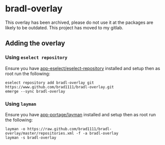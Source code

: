 # bradl-overlay
This overlay has been archived, please do not use it at the packages are likely to be outdated.
This project has moved to my gitlab.

## Adding the overlay
### Using `eselect repository`
Ensure you have [app-eselect/eselect-repository](https://wiki.gentoo.org/wiki/Eselect/Repository) installed and setup then as root run the following: 
```
eselect repository add bradl-overlay git https://www.github.com/brad1111/bradl-overlay.git
emerge --sync bradl-overlay
```
### Using `layman`
Ensure you have [app-portage/layman](https://wiki.gentoo.org/wiki/Layman) installed and setup then as root run the following:
```
layman -o https://raw.github.com/brad1111/bradl-overlay/master/repositories.xml -f -a bradl-overlay
layman -s bradl-overlay
```
